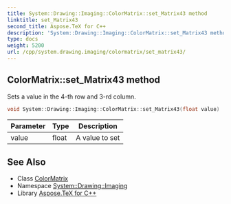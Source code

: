 ```yaml
---
title: System::Drawing::Imaging::ColorMatrix::set_Matrix43 method
linktitle: set_Matrix43
second_title: Aspose.TeX for C++
description: 'System::Drawing::Imaging::ColorMatrix::set_Matrix43 method. Sets a value in the 4-th row and 3-rd column in C++.'
type: docs
weight: 5200
url: /cpp/system.drawing.imaging/colormatrix/set_matrix43/
---
```

## ColorMatrix::set_Matrix43 method


Sets a value in the 4-th row and 3-rd column.

```cpp
void System::Drawing::Imaging::ColorMatrix::set_Matrix43(float value)
```


| Parameter | Type | Description |
| --- | --- | --- |
| value | float | A value to set |

## See Also

* Class [ColorMatrix](../)
* Namespace [System::Drawing::Imaging](../../)
* Library [Aspose.TeX for C++](../../../)

